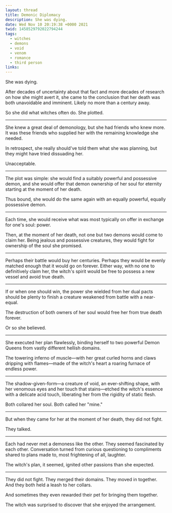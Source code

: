 ```yaml
---
layout: thread
title: Demonic Diplomacy
description: She was dying.
date: Wed Nov 10 20:19:38 +0000 2021
twid: 1458529792022794244
tags:
  - witches
  - demons
  - void
  - venom
  - romance
  - third person
links:
---
```

<article class="thread">
<section class="tweet">
<p>She was dying.</p>
<p>After decades of uncertainty about that fact and more decades of research on how she might avert it, she came to the conclusion that her death was both unavoidable and imminent. Likely no more than a century away.</p>
<p>So she did what witches often do. She plotted.</p>
</section>
<hr class="tweet_sep">
<section class="tweet">
<p>She knew a great deal of demonology, but she had friends who knew more. It was these friends who supplied her with the remaining knowledge she needed.</p>
<p>In retrospect, she really should've told them what she was planning, but they might have tried dissuading her.</p>
<p>Unacceptable.</p>
</section>
<hr class="tweet_sep">
<section class="tweet">
<p>The plot was simple: she would find a suitably powerful and possessive demon, and she would offer that demon ownership of her soul for eternity starting at the moment of her death.</p>
<p>Thus bound, she would do the same again with an equally powerful, equally possessive demon.</p>
</section>
<hr class="tweet_sep">
<section class="tweet">
<p>Each time, she would receive what was most typically on offer in exchange for one's soul: power.</p>
<p>Then, at the moment of her death, not one but two demons would come to claim her. Being jealous and possessive creatures, they would fight for ownership of the soul she promised.</p>
</section>
<hr class="tweet_sep">
<section class="tweet">
<p>Perhaps their battle would buy her centuries. Perhaps they would be evenly matched enough that it would go on forever. Either way, with no one to definitively claim her, the witch's spirit would be free to possess a new vessel and avoid true death.</p>
</section>
<hr class="tweet_sep">
<section class="tweet">
<p>If or when one should win, the power she wielded from her dual pacts should be plenty to finish a creature weakened from battle with a near-equal.</p>
<p>The destruction of both owners of her soul would free her from true death forever.</p>
<p>Or so she believed.</p>
</section>
<hr class="tweet_sep">
<section class="tweet">
<p>She executed her plan flawlessly, binding herself to two powerful Demon Queens from vastly different hellish domains.</p>
<p>The towering inferno of muscle—with her great curled horns and claws dripping with flames—made of the witch's heart a roaring furnace of endless power.</p>
</section>
<hr class="tweet_sep">
<section class="tweet">
<p>The shadow-given-form—a creature of void, an ever-shifting shape, with her venomous eyes and her touch that stains—etched the witch's essence with a delicate acid touch, liberating her from the rigidity of static flesh.</p>
<p>Both collared her soul. Both called her "mine."</p>
</section>
<hr class="tweet_sep">
<section class="tweet">
<p>But when they came for her at the moment of her death, they did not fight.</p>
<p>They talked.</p>
</section>
<hr class="tweet_sep">
<section class="tweet">
<p>Each had never met a demoness like the other. They seemed fascinated by each other. Conversation turned from curious questioning to compliments shared to plans made to, most frightening of all, laughter.</p>
<p>The witch's plan, it seemed, ignited other passions than she expected.</p>
</section>
<hr class="tweet_sep">
<section class="tweet">
<p>They did not fight. They merged their domains. They moved in together. And they both held a leash to her collars.</p>
<p>And sometimes they even rewarded their pet for bringing them together.</p>
<p>The witch was surprised to discover that she enjoyed the arrangement.</p>
</section>
</article>
